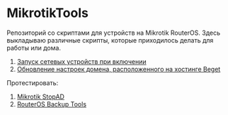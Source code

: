 # MikrotikTools
Репозиторий со скриптами для устройств на Mikrotik RouterOS. Здесь выкладываю различные скрипты, которые приходилось делать для работы или дома. 

1. [Запуск сетевых устройств при включении](WakeOnLan.md)
1. [Обновление настроек домена, расположенного на хостинге Beget](BegetDomainDnsChange.md)

Протестировать: 
1. [Mikrotik StopAD](https://github.com/tarampampam/mikrotik-hosts-parser)
1. [RouterOS Backup Tools](https://github.com/BigNerd95/RouterOS-Backup-Tools)

